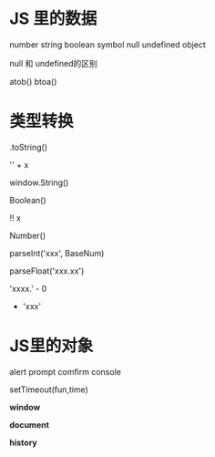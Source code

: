 # JS 里的数据

number
string
boolean
symbol
null
undefined
object


null  和 undefined的区别


atob()
btoa()
# 类型转换

.toString()

'' + x

window.String()

Boolean()

!! x

Number()

parseInt('xxx', BaseNum)

parseFloat('xxx.xx')

'xxxx.' - 0

+ 'xxx'



# JS里的对象

alert
prompt
comfirm
console


setTimeout(fun,time)


**window**

**document**

**history**
